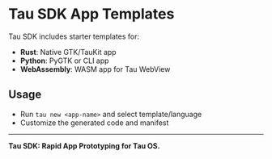 # Tau SDK App Templates

Tau SDK includes starter templates for:
- **Rust**: Native GTK/TauKit app
- **Python**: PyGTK or CLI app
- **WebAssembly**: WASM app for Tau WebView

## Usage
- Run `tau new <app-name>` and select template/language
- Customize the generated code and manifest

---

**Tau SDK: Rapid App Prototyping for Tau OS.** 